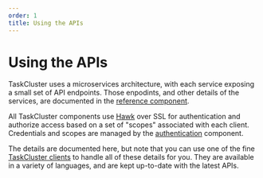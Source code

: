 ```yaml
---
order: 1
title: Using the APIs
---
```


Using the APIs
==============

TaskCluster uses a microservices architecture, with each service exposing a
small set of API endpoints. Those enpodints, and other details of the
services, are documented in the [reference component](/reference).

All TaskCluster components use [Hawk](https://github.com/hueniverse/hawk) over
SSL for authentication and authorize access based on a set of "scopes"
associated with each client. Credentials and scopes are managed by the
[authentication](/reference/platform/auth/api-docs) component.

The details are documented here, but note that you can use one of the fine
[TaskCluster clients](/manual/tools/clients) to handle all of these details for
you. They are available in a variety of languages, and are kept up-to-date
with the latest APIs.

